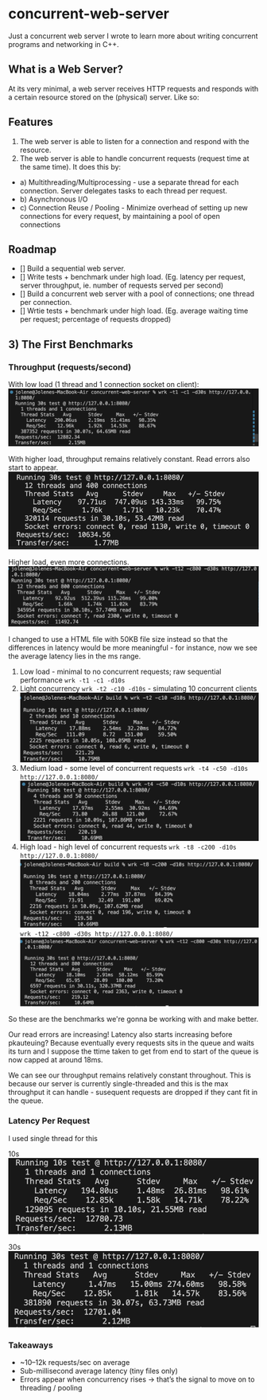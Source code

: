# concurrent-web-server

Just a concurrent web server I wrote to learn more about writing concurrent programs and networking in C++.

## What is a Web Server?

At its very minimal, a web server receives HTTP requests and responds with a certain resource stored on the (physical) server. Like so:

## Features

1. The web server is able to listen for a connection and respond with the resource.
2. The web server is able to handle concurrent requests (request time at the same time). It does this by:

- a) Multithreading/Multiprocessing - use a separate thread for each connection. Server delegates tasks to each thread per request.
- b) Asynchronous I/O
- c) Connection Reuse / Pooling - Minimize overhead of setting up new connections for every request, by maintaining a pool of open connections

## Roadmap

- [] Build a sequential web server.
- [] Write tests + benchmark under high load. (Eg. latency per request, server throughput, ie. number of requests served per second)
- [] Build a concurrent web server with a pool of connections; one thread per connection.
- [] Wrtie tests + benchmark under high load. (Eg. average waiting time per request; percentage of requests dropped)

## 3) The First Benchmarks

### Throughput (requests/second)

With low load (1 thread and 1 connection socket on client):
![alt text](image-1.png)

With higher load, throughput remains relatively constant. Read errors also start to appear.
![alt text](image-2.png)

Higher load, even more connections.
![alt text](image-3.png)

I changed to use a HTML file with 50KB file size instead so that the differences in latency would be more meaningful - for instance, now we see the average latency lies in the ms range.

1. Low load - minimal to no concurrent requests; raw sequential performance
   `wrk -t1 -c1 -d10s`
2. Light concurrency
   `wrk -t2 -c10 -d10s` - simulating 10 concurrent clients
   ![alt text](image-8.png)
3. Medium load - some level of concurrent requests
   `wrk -t4 -c50 -d10s http://127.0.0.1:8080/`
   ![alt text](image-7.png)
4. High load - high level of concurrent requests
   `wrk -t8 -c200 -d10s http://127.0.0.1:8080/`
   ![alt text](image-9.png)
   `wrk -t12 -c800 -d30s http://127.0.0.1:8080/`
   ![alt text](image-10.png)

So these are the benchmarks we're gonna be working with and make better.

Our read errors are increasing! Latency also starts increasing before pkauteuing? Because eventually every requests sits in the queue and waits its turn and I suppose the ttime taken to get from end to start of the queue is now capped at around 18ms.

We can see our throughput remains relatively constant throughout. This is because our server is currently single-threaded and this is the max throughput it can handle - susequent requests are dropped if they cant fit in the queue.

### Latency Per Request

I used single thread for this

10s
![alt text](image-4.png)

30s
![alt text](image-5.png)

### Takeaways

- ~10–12k requests/sec on average
- Sub-millisecond average latency (tiny files only)
- Errors appear when concurrency rises → that’s the signal to move on to threading / pooling
